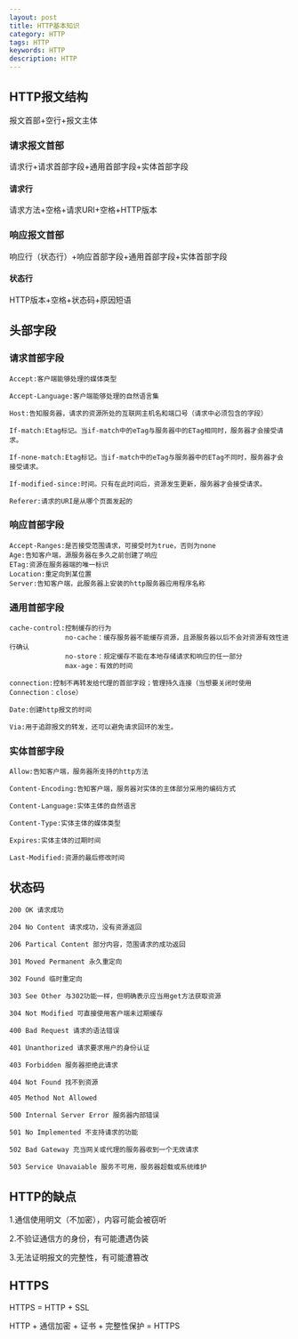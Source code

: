 ```yaml
---
layout: post
title: HTTP基本知识
category: HTTP
tags: HTTP
keywords: HTTP
description: HTTP
---
```


## HTTP报文结构
报文首部+空行+报文主体

### 请求报文首部
请求行+请求首部字段+通用首部字段+实体首部字段

#### 请求行
请求方法+空格+请求URI+空格+HTTP版本

### 响应报文首部
响应行（状态行）+响应首部字段+通用首部字段+实体首部字段

#### 状态行
HTTP版本+空格+状态码+原因短语

## 头部字段
### 请求首部字段
```http
Accept:客户端能够处理的媒体类型

Accept-Language:客户端能够处理的自然语言集

Host:告知服务器，请求的资源所处的互联网主机名和端口号（请求中必须包含的字段）

If-match:Etag标记。当if-match中的eTag与服务器中的ETag相同时，服务器才会接受请求。

If-none-match:Etag标记。当if-match中的eTag与服务器中的ETag不同时，服务器才会接受请求。

If-modified-since:时间。只有在此时间后，资源发生更新，服务器才会接受请求。

Referer:请求的URI是从哪个页面发起的
```

### 响应首部字段
```http
Accept-Ranges:是否接受范围请求，可接受时为true，否则为none
Age:告知客户端，源服务器在多久之前创建了响应
ETag:资源在服务器端的唯一标识
Location:重定向到某位置
Server:告知客户端，此服务器上安装的http服务器应用程序名称
```
### 通用首部字段
```http
cache-control:控制缓存的行为 
              no-cache：缓存服务器不能缓存资源，且源服务器以后不会对资源有效性进行确认
              no-store：规定缓存不能在本地存储请求和响应的任一部分
              max-age：有效的时间

connection:控制不再转发给代理的首部字段；管理持久连接（当想要关闭时使用Connection：close）

Date:创建http报文的时间

Via:用于追踪报文的转发，还可以避免请求回环的发生。
```

### 实体首部字段
```http
Allow:告知客户端，服务器所支持的http方法

Content-Encoding:告知客户端，服务器对实体的主体部分采用的编码方式

Content-Language:实体主体的自然语言

Content-Type:实体主体的媒体类型

Expires:实体主体的过期时间

Last-Modified:资源的最后修改时间
```

## 状态码
```
200 OK 请求成功

204 No Content 请求成功，没有资源返回

206 Partical Content 部分内容，范围请求的成功返回

301 Moved Permanent 永久重定向 

302 Found 临时重定向

303 See Other 与302功能一样，但明确表示应当用get方法获取资源

304 Not Modified 可直接使用客户端未过期缓存

400 Bad Request 请求的语法错误

401 Unanthorized 请求要求用户的身份认证

403 Forbidden 服务器拒绝此请求

404 Not Found 找不到资源

405 Method Not Allowed 

500 Internal Server Error 服务器内部错误

501 No Implemented 不支持请求的功能

502 Bad Gateway 充当网关或代理的服务器收到一个无效请求

503 Service Unavaiable 服务不可用，服务器超载或系统维护
```

## HTTP的缺点
1.通信使用明文（不加密），内容可能会被窃听

2.不验证通信方的身份，有可能遭遇伪装

3.无法证明报文的完整性，有可能遭篡改

## HTTPS
HTTPS = HTTP + SSL

HTTP + 通信加密 + 证书 + 完整性保护 = HTTPS
